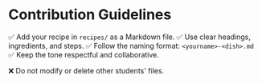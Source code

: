 # Contribution Guidelines

✅ Add your recipe in `recipes/` as a Markdown file.
✅ Use clear headings, ingredients, and steps.
✅ Follow the naming format: `<yourname>-<dish>.md`
✅ Keep the tone respectful and collaborative.

❌ Do not modify or delete other students' files.
